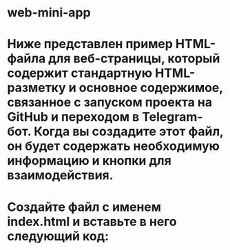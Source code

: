 # web-mini-app

# Ниже представлен пример HTML-файла для веб-страницы, который содержит стандартную HTML-разметку и основное содержимое, связанное с запуском проекта на GitHub и переходом в Telegram-бот. Когда вы создадите этот файл, он будет содержать необходимую информацию и кнопки для взаимодействия.


# Создайте файл с именем index.html и вставьте в него следующий код: